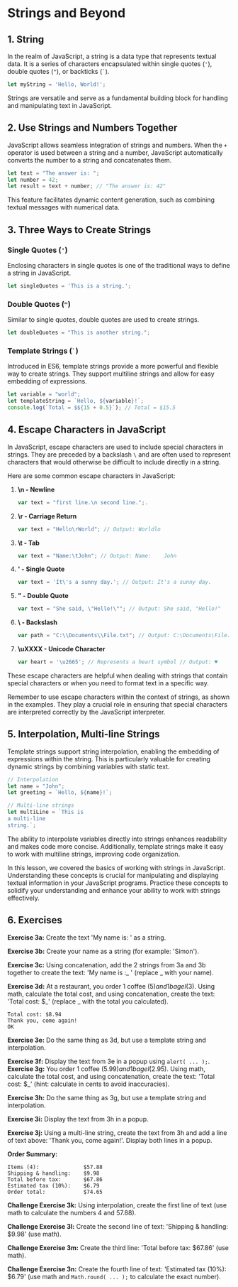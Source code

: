 # Strings and Beyond

## 1. String

In the realm of JavaScript, a string is a data type that represents textual data. It is a series of characters
encapsulated within single quotes (`'`), double quotes (`"`), or backticks (`` ` ``).

```javascript
let myString = 'Hello, World!';
```

Strings are versatile and serve as a fundamental building block for handling and manipulating text in JavaScript.

## 2. Use Strings and Numbers Together

JavaScript allows seamless integration of strings and numbers. When the `+` operator is used between a string and a
number, JavaScript automatically converts the number to a string and concatenates them.

```javascript
let text = "The answer is: ";
let number = 42;
let result = text + number; // "The answer is: 42"
```

This feature facilitates dynamic content generation, such as combining textual messages with numerical data.

## 3. Three Ways to Create Strings

### Single Quotes (`'`)

Enclosing characters in single quotes is one of the traditional ways to define a string in JavaScript.

```javascript
let singleQuotes = 'This is a string.';
```

### Double Quotes (`"`)

Similar to single quotes, double quotes are used to create strings.

```javascript
let doubleQuotes = "This is another string.";
```

### Template Strings (`` ` ``)

Introduced in ES6, template strings provide a more powerful and flexible way to create strings. They support multiline
strings and allow for easy embedding of expressions.

```javascript
let variable = "world";
let templateString = `Hello, ${variable}!`;
console.log(`Total = $${15 + 0.5}`); // Total = $15.5
```

## 4. Escape Characters in JavaScript

In JavaScript, escape characters are used to include special characters in strings. They are preceded by a backslash `\`
and are often used to represent characters that would otherwise be difficult to include directly in a string.

Here are some common escape characters in JavaScript:

1. **\n - Newline**
   ```javascript
   var text = "first line.\n second line.";.
   ```

2. **\r - Carriage Return**
   ```javascript
   var text = "Hello\rWorld"; // Output: Worldlo
   ```

3. **\t - Tab**
   ```javascript
   var text = "Name:\tJohn"; // Output: Name:    John
   ```

4. **\' - Single Quote**
   ```javascript
   var text = 'It\'s a sunny day.'; // Output: It's a sunny day.
   ```

5. **\" - Double Quote**
   ```javascript
   var text = "She said, \"Hello!\""; // Output: She said, "Hello!"
   ```

6. **\\ - Backslash**
   ```javascript
   var path = "C:\\Documents\\File.txt"; // Output: C:\Documents\File.txt
   ```

7. **\uXXXX - Unicode Character**
   ```javascript
   var heart = '\u2665'; // Represents a heart symbol // Output: ♥
   ```

These escape characters are helpful when dealing with strings that contain special characters or when you need to format
text in a specific way.

Remember to use escape characters within the context of strings, as shown in the examples. They play a crucial role in
ensuring that special characters are interpreted correctly by the JavaScript interpreter.

## 5. Interpolation, Multi-line Strings

Template strings support string interpolation, enabling the embedding of expressions within the string. This is
particularly valuable for creating dynamic strings by combining variables with static text.

```javascript
// Interpolation
let name = "John";
let greeting = `Hello, ${name}!`;

// Multi-line strings
let multiLine = `This is
a multi-line
string.`;
```

The ability to interpolate variables directly into strings enhances readability and makes code more concise.
Additionally, template strings make it easy to work with multiline strings, improving code organization.

In this lesson, we covered the basics of working with strings in JavaScript. Understanding these concepts is crucial for
manipulating and displaying textual information in your JavaScript programs. Practice these concepts to solidify your
understanding and enhance your ability to work with strings effectively.

## 6. Exercises

**Exercise 3a:**
Create the text 'My name is: ' as a string.

**Exercise 3b:**
Create your name as a string (for example: 'Simon').

**Exercise 3c:**
Using concatenation, add the 2 strings from 3a and 3b together to create the text: 'My name is :_ ' (replace _ with your
name).

**Exercise 3d:**
At a restaurant, you order 1 coffee ($5) and 1 bagel ($3). Using math, calculate the total cost, and using
concatenation, create the text: 'Total cost: $_' (replace _ with the total you calculated).

```
Total cost: $8.94
Thank you, come again!
OK
```

**Exercise 3e:**
Do the same thing as 3d, but use a template string and interpolation.

**Exercise 3f:**
Display the text from 3e in a popup using `alert( ... );`.
**Exercise 3g:**
You order 1 coffee ($5.99) and 1 bagel ($2.95). Using math, calculate the total cost, and using concatenation, create
the text: 'Total cost: $_' (hint: calculate in cents to avoid inaccuracies).

**Exercise 3h:**
Do the same thing as 3g, but use a template string and interpolation.

**Exercise 3i:**
Display the text from 3h in a popup.

**Exercise 3j:**
Using a multi-line string, create the text from 3h and add a line of text above: 'Thank you, come again!'. Display
both lines in a popup.

**Order Summary:**

```
Items (4):              $57.88
Shipping & handling:    $9.98
Total before tax:       $67.86
Estimated tax (10%):    $6.79
Order total:            $74.65
```

**Challenge Exercise 3k:**
Using interpolation, create the first line of text (use math to calculate the numbers 4 and 57.88).

**Challenge Exercise 3l:**
Create the second line of text: 'Shipping & handling: $9.98' (use math).

**Challenge Exercise 3m:**
Create the third line: 'Total before tax: $67.86' (use math).

**Challenge Exercise 3n:**
Create the fourth line of text: 'Estimated tax (10%): $6.79' (use math and `Math.round( ... );` to calculate the exact
number).
